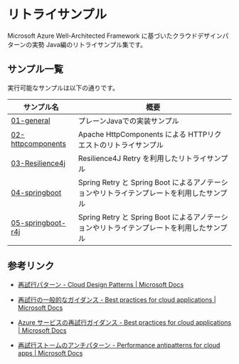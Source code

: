 # リトライサンプル

Microsoft Azure Well-Architected Framework に基づいたクラウドデザインパターンの実勢 Java編のリトライサンプル集です。

## サンプル一覧

実行可能なサンプルは以下の通りです。

| サンプル名 | 概要 |
|---|---|
| [01-general](./01-general/README.md)| プレーンJavaでの実装サンプル  |
| [02-httpcomponents](./02-httpcomponents/README.md)| Apache HttpComponents による HTTPリクエストのリトライサンプル|
| [03-Resilience4j](./03-Resilience4J/README.md) | Resilience4J Retry を利用したリトライサンプル|
| [04-springboot](./04-springboot/README.md) | Spring Retry と Spring Boot によるアノテーションやリトライテンプレートを利用したサンプル |
| [05-springboot-r4j](./05-springboot-with-r4j/README.md) | Spring Retry と Spring Boot によるアノテーションやリトライテンプレートを利用したサンプル |

## 参考リンク

* [再試行パターン - Cloud Design Patterns | Microsoft Docs](https://docs.microsoft.com/ja-jp/azure/architecture/patterns/retry)

* [再試行の一般的なガイダンス - Best practices for cloud applications | Microsoft Docs](https://docs.microsoft.com/ja-jp/azure/architecture/best-practices/transient-faults)

* [Azure サービスの再試行ガイダンス - Best practices for cloud applications | Microsoft Docs](https://docs.microsoft.com/ja-jp/azure/architecture/best-practices/retry-service-specific)

* [再試行ストームのアンチパターン - Performance antipatterns for cloud apps | Microsoft Docs](https://docs.microsoft.com/ja-jp/azure/architecture/antipatterns/retry-storm/)
  



